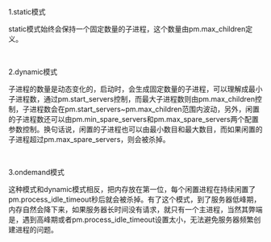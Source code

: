 1.static模式

static模式始终会保持一个固定数量的子进程，这个数量由pm.max_children定义。

 

2.dynamic模式

子进程的数量是动态变化的，启动时，会生成固定数量的子进程，可以理解成最小子进程数，通过pm.start_servers控制，而最大子进程数则由pm.max_children控制，子进程数会在pm.start_servers~pm.max_children范围内波动，另外，闲置的子进程数还可以由pm.min_spare_servers和pm.max_spare_servers两个配置参数控制。换句话说，闲置的子进程也可以由最小数目和最大数目，而如果闲置的子进程超过pm.max_spare_servers，则会被杀掉。

 

3.ondemand模式

这种模式和dynamic模式相反，把内存放在第一位，每个闲置进程在持续闲置了pm.process_idle_timeout秒后就会被杀掉。有了这个模式，到了服务器低峰期，内存自然会降下来，如果服务器长时间没有请求，就只有一个主进程，当然其弊端是，遇到高峰期或者pm.process_idle_timeout设置太小，无法避免服务器频繁创建进程的问题。

